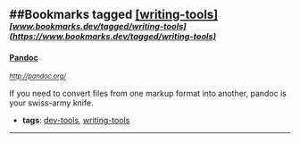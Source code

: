 ##Bookmarks tagged [[writing-tools]](https://www.bookmarks.dev?q=[writing-tools])
_<sup><sup>[www.bookmarks.dev/tagged/writing-tools](https://www.bookmarks.dev/tagged/writing-tools)</sup></sup>_
---
#### [Pandoc](http://pandoc.org/)
_<sup>http://pandoc.org/</sup>_

If you need to convert files from one markup format into another, pandoc is your swiss-army knife. 
* **tags**: [dev-tools](../tagged/dev-tools.md), [writing-tools](../tagged/writing-tools.md)
---
